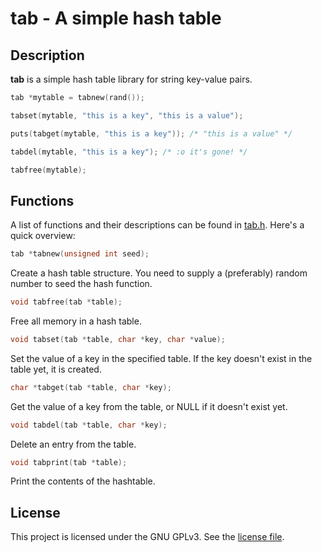 # tab - A simple hash table

## Description

**tab** is a simple hash table library for string key-value pairs.

```c
tab *mytable = tabnew(rand());

tabset(mytable, "this is a key", "this is a value");

puts(tabget(mytable, "this is a key")); /* "this is a value" */

tabdel(mytable, "this is a key"); /* :o it's gone! */

tabfree(mytable);
```

## Functions

A list of functions and their descriptions can be found in [tab.h](tab.h). Here's a quick overview:

```c
tab *tabnew(unsigned int seed);
```
Create a hash table structure. You need to supply a (preferably) random number to seed the hash function.

```c
void tabfree(tab *table);
```
Free all memory in a hash table.

```c
void tabset(tab *table, char *key, char *value);
```
Set the value of a key in the specified table. If the key doesn't exist in the table yet, it is created.

```c
char *tabget(tab *table, char *key);
```
Get the value of a key from the table, or NULL if it doesn't exist yet.

```c
void tabdel(tab *table, char *key);
```
Delete an entry from the table.


```c
void tabprint(tab *table);
```
Print the contents of the hashtable.

## License

This project is licensed under the GNU GPLv3. See the [license file](LICENSE).
